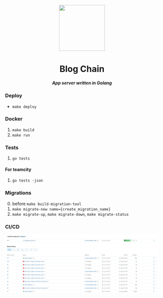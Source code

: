 <div align="center">
  <img width="150" height="150" src="https://github.com/zikwall/blogchain/blob/master/screenshots/bc_go_300.png">
  <h1>Blog Chain</h1>
  <h5>App server written in Golang</h5>
</div>

### Deploy

- `make deploy`

### Docker

1. `make build`
2. `make run`

### Tests

1. `go tests`

#### For teamcity

1. `go tests -json`

### Migrations

0. before `make build-migration-tool`
1. `make migrate-new name={create_migration_name}`
2. `make migrate-up`, `make migrate-down`, `make migrate-status`

### CI/CD

![test](.teamcity/tests.png)
